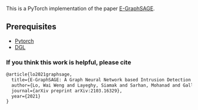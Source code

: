 This is a PyTorch implementation of the paper [E-GraphSAGE](https://arxiv.org/pdf/2103.16329.pdf).


## Prerequisites

- [Pytorch](http://pytorch.org/)
- [DGL](https://www.dgl.ai/)


### If you think this work is helpful, please cite
```latex
@article{lo2021graphsage,
  title={E-GraphSAGE: A Graph Neural Network based Intrusion Detection System for IoT},
  author={Lo, Wai Weng and Layeghy, Siamak and Sarhan, Mohanad and Gallagher, Marcus and Portmann, Marius},
  journal={arXiv preprint arXiv:2103.16329},
  year={2021}
}
```


